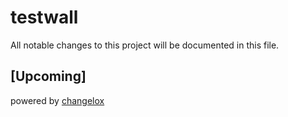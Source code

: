 # testwall

All notable changes to this project will be documented in this file.

## [Upcoming]





powered by [changelox](https://changelox.com)

